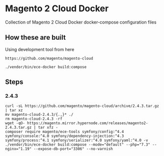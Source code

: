 # Magento 2 Cloud Docker

Collection of Magento 2 Cloud Docker docker-compose configuration files

## How these are built

Using development tool from here

    https://github.com/magento/magento-cloud

    ./vendor/bin/ece-docker build:compose

## Steps

### 2.4.3

    curl -sL https://github.com/magento/magento-cloud/archive/2.4.3.tar.gz | tar xz
    mv magento-cloud-2.4.3/{.,}* ./
    rm magento-cloud-2.4.3 -rf
    wget -qO- https://magento.mirror.hypernode.com/releases/magento2-2.4.3.tar.gz | tar xfz -
    composer require magento/ece-tools symfony/config:^4.4 symfony/console:^4.0 symfony/dependency-injection:^4.3 symfony/process:^4.1 symfony/serializer:^4.0 symfony/yaml:^4.0 -v
    ./vendor/bin/ece-docker build:compose --mode="default" --php="7.3" --nginx="1.19" --expose-db-port="3306" --no-varnish
